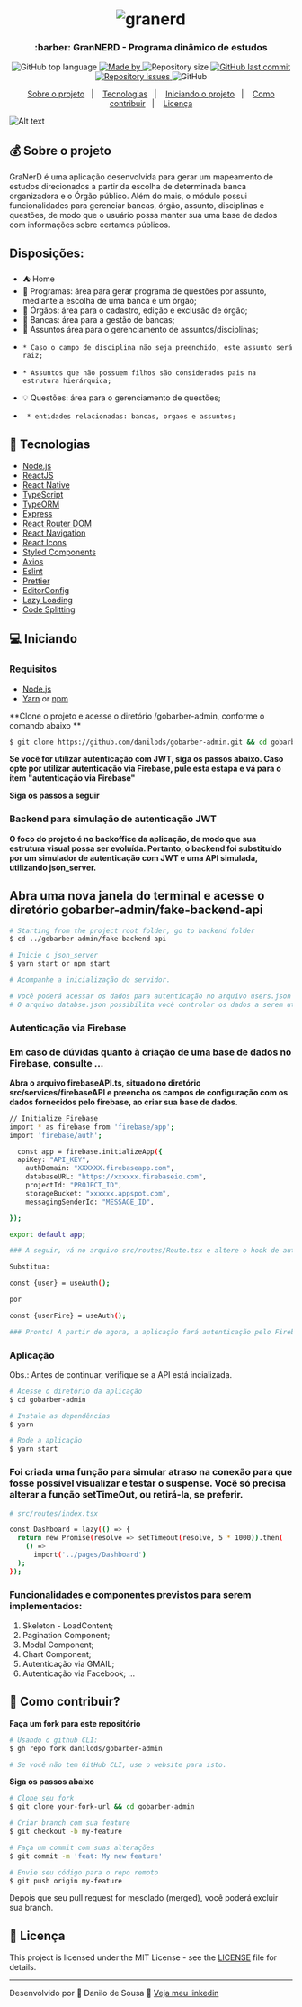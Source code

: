 <h1 align="center">
<img src="public/gobarber-logo.png" title="granerd"></h1>

<h3 align="center">
  :barber: GranNERD - Programa dinâmico de estudos
</h3>

<p align="center">
  <img alt="GitHub top language" src="https://img.shields.io/github/languages/top/danilods/grantest?color=%FF9000">

  <a href="https://www.linkedin.com/in/danilo-de-sousa-97594b187/">
    <img alt="Made by" src="https://img.shields.io/badge/made%20by-Danilo%20de%20Sousa-orange">
  </a>
  
  <img alt="Repository size" src="https://img.shields.io/github/repo-size/danilods/grantest?color=%235636D3">
  
  <a href="https://github.com/danilods/gobarber-admin/commits/master">
    <img alt="GitHub last commit" src="https://img.shields.io/github/last-commit/danilods/grantest?color=%235636D3">
  </a>
  
  <a href="https://github.com/danilods/gobarber-admin/issues">
    <img alt="Repository issues" src="https://img.shields.io/github/issues/danilods/grantest?color=%235636D3">
  </a>
  
  <img alt="GitHub" src="https://img.shields.io/github/license/danilods/grantest?color=%235636D3">
</p>

<p align="center">
  <a href="#-about-the-project">Sobre o projeto</a>&nbsp;&nbsp;&nbsp;|&nbsp;&nbsp;&nbsp;
  <a href="#-technologies">Tecnologias</a>&nbsp;&nbsp;&nbsp;|&nbsp;&nbsp;&nbsp;
  <a href="#-getting-started">Iniciando o projeto</a>&nbsp;&nbsp;&nbsp;|&nbsp;&nbsp;&nbsp;
  <a href="#-how-to-contribute">Como contribuir</a>&nbsp;&nbsp;&nbsp;|&nbsp;&nbsp;&nbsp;
  <a href="#-license">Licença</a>
</p>



![Alt text](/public/mockup@2x.png?raw=true "gobarber-admin")

## 💰 Sobre o projeto

  GraNerD é uma aplicação desenvolvida para gerar um mapeamento de estudos direcionados a partir da escolha de determinada banca organizadora e o Órgão público. Além do mais, o módulo possui funcionalidades para gerenciar bancas, órgão, assunto, disciplinas e questões, de modo que o usuário possa manter sua uma base de dados com informações sobre certames públicos.

## Disposições:

 - :tent: Home
  -  :pencil:  Programas: área para gerar programa de questões por assunto, mediante a escolha de uma banca e um órgão;
  -  :office: Órgãos: área para o cadastro, edição e exclusão de órgão;
  -  :post_office: Bancas: área para a gestão de bancas;
  -  :blue_book: Assuntos área para o gerenciamento de assuntos/disciplinas;
  -     * Caso o campo de disciplina não seja preenchido, este assunto será raiz;
  -     * Assuntos que não possuem filhos são considerados pais na estrutura hierárquica;
  -  :bulb:  Questões: área para o gerenciamento de questões;
  -      * entidades relacionadas: bancas, orgaos e assuntos;

## 🚀 Tecnologias

- [Node.js](https://nodejs.org/)
- [ReactJS](https://reactjs.org/)
- [React Native](https://reactnative.dev/)
- [TypeScript](https://www.typescriptlang.org/)
- [TypeORM](https://typeorm.io/#/)
- [Express](https://expressjs.com/pt-br/)
- [React Router DOM](https://reacttraining.com/react-router/)
- [React Navigation](https://reactnavigation.org/)
- [React Icons](https://react-icons.netlify.com/#/)
- [Styled Components](https://styled-components.com/)
- [Axios](https://github.com/axios/axios)
- [Eslint](https://eslint.org/)
- [Prettier](https://prettier.io/)
- [EditorConfig](https://editorconfig.org/)
- [Lazy Loading](https://pt.wikipedia.org/wiki/Lazy_loading)
- [Code Splitting](https://pt-br.reactjs.org/docs/code-splitting.html)




## 💻 Iniciando


### Requisitos

- [Node.js](https://nodejs.org/en/)
- [Yarn](https://classic.yarnpkg.com/) or [npm](https://www.npmjs.com/)


**Clone o projeto e acesse o diretório /gobarber-admin, conforme o comando abaixo **

```bash
$ git clone https://github.com/danilods/gobarber-admin.git && cd gobarber-admin
```
**Se você for utilizar autenticação com JWT, siga os passos abaixo. Caso opte por utilizar autenticação via Firebase, pule esta estapa e vá para o item "autenticação via Firebase"**

**Siga os passos a seguir**

### Backend para simulação de autenticação JWT

**O foco do projeto é no backoffice da aplicação, de modo que sua estrutura visual possa ser evoluída. Portanto, o backend foi substituído por um simulador de autenticação com JWT e uma API simulada, utilizando json_server.**

## **Abra uma nova janela do terminal e acesse o diretório gobarber-admin/fake-backend-api**

```bash
# Starting from the project root folder, go to backend folder
$ cd ../gobarber-admin/fake-backend-api

# Inicie o json_server
$ yarn start or npm start

# Acompanhe a inicialização do servidor.

# Você poderá acessar os dados para autenticação no arquivo users.json
# O arquivo databse.json possibilita você controlar os dados a serem utilizados em um CRUD


```

### Autenticação via Firebase 
### Em caso de dúvidas quanto à criação de uma base de dados no Firebase, consulte ...


**Abra o arquivo firebaseAPI.ts, situado no diretório src/services/firebaseAPI e preencha os campos de configuração com os dados fornecidos pelo firebase, ao criar sua base de dados.**

```bash
// Initialize Firebase
import * as firebase from 'firebase/app';
import 'firebase/auth';

  const app = firebase.initializeApp({
  apiKey: "API_KEY",
    authDomain: "XXXXXX.firebaseapp.com",
    databaseURL: "https://xxxxxx.firebaseio.com",
    projectId: "PROJECT_ID",
    storageBucket: "xxxxxx.appspot.com",
    messagingSenderId: "MESSAGE_ID",

});

export default app;

### A seguir, vá no arquivo src/routes/Route.tsx e altere o hook de autenticação da seguinte forma:

Substitua:

const {user} = useAuth();

por

const {userFire} = useAuth();

### Pronto! A partir de agora, a aplicação fará autenticação pelo Firebase.

```

### Aplicação

Obs.: Antes de continuar, verifique se a API está incializada.

```bash
# Acesse o diretório da aplicação
$ cd gobarber-admin

# Instale as dependências
$ yarn

# Rode a aplicação
$ yarn start
```

### Foi criada uma função para simular atraso na conexão para que fosse possível visualizar e testar o suspense. Você só precisa alterar a função setTimeOut, ou retirá-la, se preferir.

```bash
# src/routes/index.tsx

const Dashboard = lazy(() => {
  return new Promise(resolve => setTimeout(resolve, 5 * 1000)).then(
    () =>
      import('../pages/Dashboard')
  );
});
```

### Funcionalidades e componentes previstos para serem implementados:

1. Skeleton - LoadContent;
2. Pagination Component;
3. Modal Component;
4. Chart Component;
5. Autenticação via GMAIL;
6. Autenticação via Facebook;
...

## 🤔 Como contribuir?

**Faça um fork para este repositório**

```bash
# Usando o github CLI:
$ gh repo fork danilods/gobarber-admin

# Se você não tem GitHub CLI, use o website para isto.
```

**Siga os passos abaixo**

```bash
# Clone seu fork
$ git clone your-fork-url && cd gobarber-admin

# Criar branch com sua feature
$ git checkout -b my-feature

# Faça um commit com suas alterações
$ git commit -m 'feat: My new feature'

# Envie seu código para o repo remoto
$ git push origin my-feature
```

Depois que seu pull request for mesclado (merged), você poderá excluir sua branch.

## 📝 Licença

This project is licensed under the MIT License - see the [LICENSE](LICENSE) file for details.

---

Desenvolvido por 💜 Danilo de Sousa 👋 [Veja meu linkedin](https://www.linkedin.com/in/danilo-de-sousa-97594b187/)
